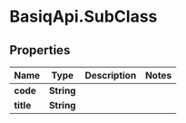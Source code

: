 # BasiqApi.SubClass

## Properties
Name | Type | Description | Notes
------------ | ------------- | ------------- | -------------
**code** | **String** |  | 
**title** | **String** |  | 


